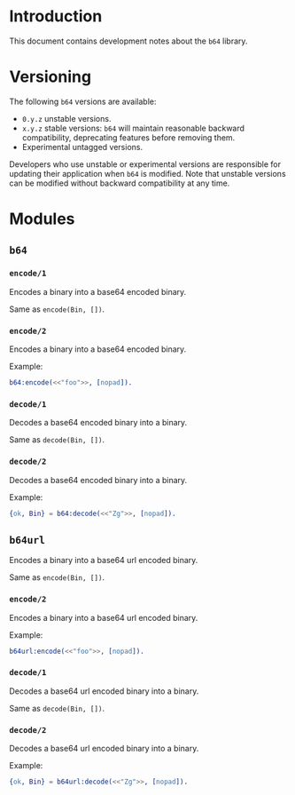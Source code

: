 # Introduction
This document contains development notes about the `b64` library.

# Versioning
The following `b64` versions are available:
- `0.y.z` unstable versions.
- `x.y.z` stable versions: `b64` will maintain reasonable backward
  compatibility, deprecating features before removing them.
- Experimental untagged versions.

Developers who use unstable or experimental versions are responsible for
updating their application when `b64` is modified. Note that unstable
versions can be modified without backward compatibility at any time.

# Modules
## `b64`
### `encode/1`
Encodes a binary into a base64 encoded binary.

Same as `encode(Bin, [])`.

### `encode/2`
Encodes a binary into a base64 encoded binary.

Example:
```erlang
b64:encode(<<"foo">>, [nopad]).
```
### `decode/1`
Decodes a base64 encoded binary into a binary.

Same as `decode(Bin, [])`.

### `decode/2`
Decodes a base64 encoded binary into a binary.

Example:
```erlang
{ok, Bin} = b64:decode(<<"Zg">>, [nopad]).
```

## `b64url`
Encodes a binary into a base64 url encoded binary.

Same as `encode(Bin, [])`.

### `encode/2`
Encodes a binary into a base64 url encoded binary.

Example:
```erlang
b64url:encode(<<"foo">>, [nopad]).
```
### `decode/1`
Decodes a base64 url encoded binary into a binary.

Same as `decode(Bin, [])`.

### `decode/2`
Decodes a base64 url encoded binary into a binary.

Example:
```erlang
{ok, Bin} = b64url:decode(<<"Zg">>, [nopad]).
```

